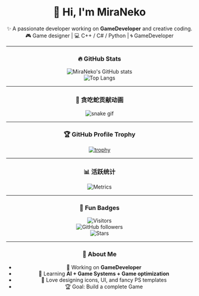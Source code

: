 <!--
## Hi there 👋


**MiraNekoN/MiraNekoN** is a ✨ _special_ ✨ repository because its `README.md` (this file) appears on your GitHub profile.

Here are some ideas to get you started:

- 🔭 I’m currently working on ...
- 🌱 I’m currently learning ...
- 👯 I’m looking to collaborate on ...
- 🤔 I’m looking for help with ...
- 💬 Ask me about ...
- 📫 How to reach me: ...
- 😄 Pronouns: ...
- ⚡ Fun fact: ...
-->
<div align="center">
  
# 👋 Hi, I'm MiraNeko  

✨ A passionate developer working on **GameDeveloper** and creative coding.  
🎮 Game designer | 💻 C++ / C# / Python | 🌀 GameDeveloper  

---

### 🔥 GitHub Stats
![MiraNeko's GitHub stats](https://github-readme-stats.vercel.app/api?username=MiraNeko&show_icons=true&theme=tokyonight&count_private=true)  
![Top Langs](https://github-readme-stats.vercel.app/api/top-langs/?username=MiraNeko&layout=compact&theme=tokyonight)

---

### 🐍 贪吃蛇贡献动画
![snake gif](https://github.com/MiraNeko/MiraNeko/blob/output/github-contribution-grid-snake.svg)

---

### 🏆 GitHub Profile Trophy
[![trophy](https://github-profile-trophy.vercel.app/?username=MiraNeko&theme=gruvbox&margin-w=15&margin-h=15&column=6)](https://github.com/ryo-ma/github-profile-trophy)

---

### 📊 活跃统计
![Metrics](https://metrics.lecoq.io/MiraNeko?template=classic&isocalendar=1&languages=1&introduction=1&stars=1&achievements=1&notable=1&isocalendar.duration=half-year&languages.limit=6&languages.colors=github&languages.threshold=0%25&introduction.title=true&achievements.threshold=C&achievements.secrets=true&achievements.display=detailed&achievements.limit=0&config.timezone=Asia%2FShanghai)

---

### 🎯 Fun Badges
![Visitors](https://komarev.com/ghpvc/?username=MiraNeko&color=blueviolet&style=flat-square)  
![GitHub followers](https://img.shields.io/github/followers/MiraNeko?label=Followers&style=social)  
![Stars](https://img.shields.io/github/stars/MiraNeko?affiliations=OWNER%2CCOLLABORATOR&style=social)

---

### 🐾 About Me
- 🔭 Working on **GameDeveloper**  
- 🌱 Learning **AI + Game Systems + Game optimization**  
- 🎨 Love designing icons, UI, and fancy PS templates  
- 🏆 Goal: Build a complete Game  

</div>
